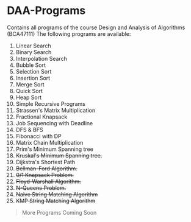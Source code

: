 # DAA-Programs
Contains all programs of the course Design and Analysis of Algorithms (BCA47111)
The following programs are available:
1. Linear Search
2. Binary Search
3. Interpolation Search
4. Bubble Sort
5. Selection Sort
6. Insertion Sort
7. Merge Sort
8. Quick Sort
9. Heap Sort
10. Simple Recursive Programs
11. Strassen's Matrix Multiplication
12. Fractional Knapsack
13. Job Sequencing with Deadline
14. DFS & BFS
15. Fibonacci with DP
16. Matrix Chain Multiplication
17. Prim's Minimum Spanning tree
18. ~~Kruskal's Minimum Spanning tree.~~
19. Dijkstra's Shortest Path
20. ~~Bellman-Ford Algorithm.~~
21. ~~0/1 Knapsack Problem.~~
22. ~~Floyd-Warshall Algorithm.~~
23. ~~N-Queens Problem.~~
24. ~~Naive String Matching Algorithm~~
25. ~~KMP String Matching Algorithm~~

> More Programs Coming Soon
